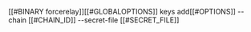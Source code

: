 [[#BINARY forcerelay]][[#GLOBALOPTIONS]] keys add[[#OPTIONS]] --chain [[#CHAIN_ID]] --secret-file [[#SECRET_FILE]]